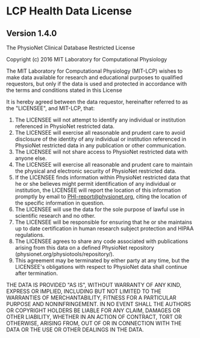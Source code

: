 # LCP Health Data License

## Version 1.4.0

The PhysioNet Clinical Database Restricted License

Copyright (c) 2016 MIT Laboratory for Computational Physiology

The MIT Laboratory for Computational Physiology (MIT-LCP) wishes 
to make data available for research and educational purposes to 
qualified requestors, but only if the data is used and protected 
in accordance with the terms and conditions stated in this License

It is hereby agreed between the data requestor, hereinafter referred to
as the "LICENSEE", and MIT-LCP, that:

1. The LICENSEE will not attempt to identify any individual or institution referenced in PhysioNet restricted data.  
2. The LICENSEE will exercise all reasonable and prudent care to avoid disclosure of the identity of any individual or institution referenced in PhysioNet restricted data in any publication or other communication.  
3. The LICENSEE will not share access to PhysioNet restricted data with anyone else. 
4. The LICENSEE will exercise all reasonable and prudent care to maintain the physical and electronic security of PhysioNet restricted data.  
5. If the LICENSEE finds information within PhysioNet restricted data that he or she believes might permit identification of any individual or institution, the LICENSEE will report the location of this information promptly by email to PHI-report@physionet.org, citing the location of the specific information in question.  
6. The LICENSEE will use the data for the sole purpose of lawful use in scientific research and no other.  
7. The LICENSEE will be responsible for ensuring that he or she maintains up to date certification in human research subject protection and HIPAA regulations.
9. The LICENSEE agrees to share any code associated with publications arising from this data on a defined PhysioNet repository (physionet.org/physiotools/repository/).  
10. This agreement may be terminated by either party at any time, but the LICENSEE's obligations with respect to PhysioNet data shall continue after termination.  

THE DATA IS PROVIDED "AS IS", WITHOUT WARRANTY OF ANY KIND, EXPRESS OR
IMPLIED, INCLUDING BUT NOT LIMITED TO THE WARRANTIES OF MERCHANTABILITY,
FITNESS FOR A PARTICULAR PURPOSE AND NONINFRINGEMENT. IN NO EVENT SHALL THE
AUTHORS OR COPYRIGHT HOLDERS BE LIABLE FOR ANY CLAIM, DAMAGES OR OTHER
LIABILITY, WHETHER IN AN ACTION OF CONTRACT, TORT OR OTHERWISE, ARISING FROM,
OUT OF OR IN CONNECTION WITH THE DATA OR THE USE OR OTHER DEALINGS IN THE
DATA.








